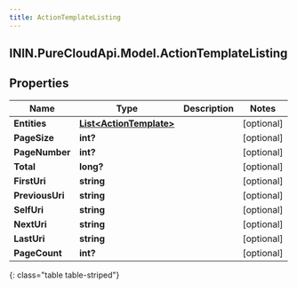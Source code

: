 ```yaml
---
title: ActionTemplateListing
---
```

## ININ.PureCloudApi.Model.ActionTemplateListing

## Properties

|Name | Type | Description | Notes|
|------------ | ------------- | ------------- | -------------|
| **Entities** | [**List&lt;ActionTemplate&gt;**](ActionTemplate.html) |  | [optional] |
| **PageSize** | **int?** |  | [optional] |
| **PageNumber** | **int?** |  | [optional] |
| **Total** | **long?** |  | [optional] |
| **FirstUri** | **string** |  | [optional] |
| **PreviousUri** | **string** |  | [optional] |
| **SelfUri** | **string** |  | [optional] |
| **NextUri** | **string** |  | [optional] |
| **LastUri** | **string** |  | [optional] |
| **PageCount** | **int?** |  | [optional] |
{: class="table table-striped"}


